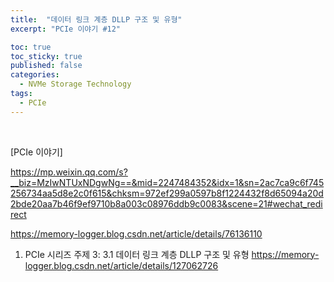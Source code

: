 ```yaml
---
title:  "데이터 링크 계층 DLLP 구조 및 유형"
excerpt: "PCIe 이야기 #12"

toc: true
toc_sticky: true
published: false
categories:
  - NVMe Storage Technology
tags:
  - PCIe
---
```


<br>

[PCIe 이야기] 

https://mp.weixin.qq.com/s?__biz=MzIwNTUxNDgwNg==&mid=2247484352&idx=1&sn=2ac7ca9c6f745256734aa5d8e2c0f615&chksm=972ef299a0597b8f1224432f8d65094a20d2bde20aa7b46f9ef9710b8a003c08976ddb9c0083&scene=21#wechat_redirect

https://memory-logger.blog.csdn.net/article/details/76136110



1. PCIe 시리즈 주제 3: 3.1 데이터 링크 계층 DLLP 구조 및 유형
    https://memory-logger.blog.csdn.net/article/details/127062726

  
